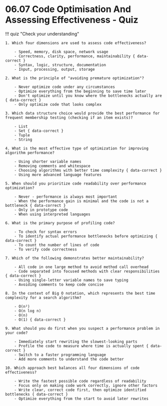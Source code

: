 # 06.07 Code Optimisation And Assessing Effectiveness - Quiz

!!! quiz "Check your understanding"

    1. Which four dimensions are used to assess code effectiveness?

        - Speed, memory, disk space, network usage
        - Correctness, clarity, performance, maintainability { data-correct }
        - Syntax, logic, structure, documentation
        - Input, processing, output, storage

    2. What is the principle of "avoiding premature optimization"?

        - Never optimize code under any circumstances
        - Optimize everything from the beginning to save time later
        - Don't optimize until you know where the bottlenecks actually are { data-correct }
        - Only optimize code that looks complex

    3. Which data structure choice would provide the best performance for frequent membership testing (checking if an item exists)?

        - List
        - Set { data-correct }
        - Tuple
        - String

    4. What is the most effective type of optimization for improving algorithm performance?

        - Using shorter variable names
        - Removing comments and whitespace
        - Choosing algorithms with better time complexity { data-correct }
        - Using more advanced language features

    5. When should you prioritize code readability over performance optimization?

        - Never - performance is always most important
        - When the performance gain is minimal and the code is not a bottleneck { data-correct }
        - Only in prototype code
        - When using interpreted languages

    6. What is the primary purpose of profiling code?

        - To check for syntax errors
        - To identify actual performance bottlenecks before optimizing { data-correct }
        - To count the number of lines of code
        - To verify code correctness

    7. Which of the following demonstrates better maintainability?

        - All code in one large method to avoid method call overhead
        - Code separated into focused methods with clear responsibilities { data-correct }
        - Using single-letter variable names to save typing
        - Avoiding comments to keep code concise

    8. In the context of Big O notation, which represents the best time complexity for a search algorithm?

        - O(n²)
        - O(n log n)
        - O(n)
        - O(1) { data-correct }

    9. What should you do first when you suspect a performance problem in your code?

        - Immediately start rewriting the slowest-looking parts
        - Profile the code to measure where time is actually spent { data-correct }
        - Switch to a faster programming language
        - Add more comments to understand the code better

    10. Which approach best balances all four dimensions of code effectiveness?

        - Write the fastest possible code regardless of readability
        - Focus only on making code work correctly, ignore other factors
        - Write clear, correct code first, then optimize identified bottlenecks { data-correct }
        - Optimize everything from the start to avoid later rewrites
